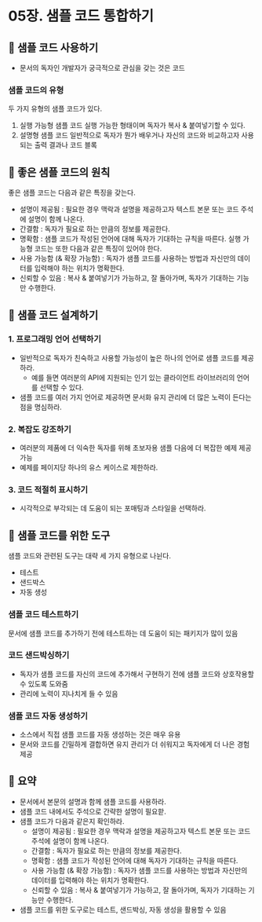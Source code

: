 # 05장. 샘플 코드 통합하기
## 📌 샘플 코드 사용하기
- 문서의 독자인 개발자가 궁극적으로 관심을 갖는 것은 코드
### 샘플 코드의 유형
두 가지 유형의 샘플 코드가 있다.
1. 실행 가능형 샘플 코드
   실행 가능한 형태이며 독자가 복사 & 붙여넣기할 수 있다.
2. 설명형 샘플 코드
   일반적으로 독자가 뭔가 배우거나 자신의 코드와 비교하고자 사용되는 출력 결과나 코드 블록
## 📌 좋은 샘플 코드의 원칙
좋은 샘플 코드는 다음과 같은 특징을 갖는다.
- 설명이 제공됨 : 필요한 경우 맥락과 설명을 제공하고자 텍스트 본문 또는 코드 주석에 설명이 함께 나온다.
- 간결함 : 독자가 필요로 하는 만큼의 정보를 제공한다.
- 명확함 : 샘플 코드가 작성된 언어에 대해 독자가 기대하는 규칙을 따른다.
실행 가능형 코드는 또한 다음과 같은 특징이 있어야 한다.
- 사용 가능함 (& 확장 가능함) : 독자가 샘플 코드를 사용하는 방법과 자신만의 데이터를 입력해야 하는 위치가 명확한다.
- 신뢰할 수 있음 : 복사 & 붙여넣기가 가능하고, 잘 돌아가며, 독자가 기대하는 기능만 수행한다.

## 📌 샘플 코드 설계하기
### 1. 프로그래밍 언어 선택하기
- 일반적으로 독자가 친숙하고 사용할 가능성이 높은 하나의 언어로 샘플 코드를 제공하라.
  - 예를 들면 여러분의 API에 지원되는 인기 있는 클라이언트 라이브러리의 언어를 선택할 수 있다.
- 샘플 코드를 여러 가지 언어로 제공하면 문서화 유지 관리에 더 많은 노력이 든다는 점을 명심하라.

### 2. 복잡도 강조하기
- 여러분의 제품에 더 익숙한 독자를 위해 초보자용 샘플 다음에 더 복잡한 예제 제공 가능
- 예제를 페이지당 하나의 유스 케이스로 제한하라.
### 3. 코드 적절히 표시하기
- 시각적으로 부각되는 데 도움이 되는 포매팅과 스타일을 선택하라.

## 📌 샘플 코드를 위한 도구
샘플 코드와 관련된 도구는 대략 세 가지 유형으로 나뉜다.
- 테스트
- 샌드박스
- 자동 생성

### 샘플 코드 테스트하기
문서에 샘플 코드를 추가하기 전에 테스트하는 데 도움이 되는 패키지가 많이 있음
### 코드 샌드박싱하기
- 독자가 샘플 코드를 자신의 코드에 추가해서 구현하기 전에 샘플 코드와 상호작용할 수 있도록 도와줌
- 관리에 노력이 지나치게 들 수 있음
### 샘플 코드 자동 생성하기
- 소스에서 직접 샘플 코드를 자동 생성하는 것은 매우 유용
- 문서와 코드를 긴밀하게 결합하면 유지 관리가 더 쉬워지고 독자에게 더 나은 경험 제공

## 📌 요약
- 문서에서 본문의 설명과 함께 샘플 코드를 사용하라.
- 샘플 코드 내에서도 주석으로 간략한 설명이 필요핟.
- 샘플 코드가 다음과 같은지 확인하라.
  - 설명이 제공됨 : 필요한 경우 맥락과 설명을 제공하고자 텍스트 본문 또는 코드 주석에 설명이 함께 나온다.
  - 간결함 : 독자가 필요로 하는 만큼의 정보를 제공한다.
  - 명확함 : 샘플 코드가 작성된 언어에 대해 독자가 기대하는 규칙을 따른다.
  - 사용 가능함 (& 확장 가능함) : 독자가 샘플 코드를 사용하는 방법과 자신만의 데이터를 입력해야 하는 위치가 명확한다.
  - 신뢰할 수 있음 : 복사 & 붙여넣기가 가능하고, 잘 돌아가며, 독자가 기대하는 기능만 수행한다.
- 샘플 코드를 위한 도구로는 테스트, 샌드박싱, 자동 생성을 활용할 수 있음
